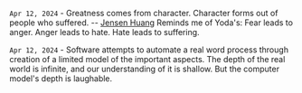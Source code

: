 `Apr 12, 2024` - Greatness comes from character. Character forms out of people who suffered. -- [Jensen Huang](https://www.youtube.com/watch?v=4CHEZua7raE)
Reminds me of Yoda's: Fear leads to anger. Anger leads to hate. Hate leads to suffering.

`Apr 12, 2024` - Software attempts to automate a real word process through creation of a limited model of the important aspects.
The depth of the real world is infinite, and our understanding of it is shallow.
But the computer model's depth is laughable.

